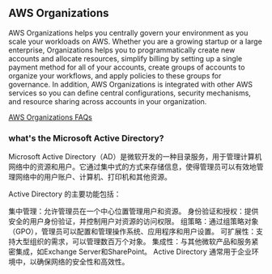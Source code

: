 ## AWS Organizations

AWS Organizations helps you centrally govern your environment as you scale your workloads on AWS. Whether you are a growing startup or a large enterprise, Organizations helps you to programmatically create new accounts and allocate resources, simplify billing by setting up a single payment method for all of your accounts, create groups of accounts to organize your workflows, and apply policies to these groups for governance. In addition, AWS Organizations is integrated with other AWS services so you can define central configurations, security mechanisms, and resource sharing across accounts in your organization.

[AWS Organizations FAQs](https://aws.amazon.com/organizations/faqs/)

### what's the Microsoft Active Directory?

Microsoft Active Directory（AD）是微软开发的一种目录服务，用于管理计算机网络中的资源和用户。它通过集中式的方式来存储信息，使得管理员可以有效地管理网络中的用户账户、计算机、打印机和其他资源。

Active Directory 的主要功能包括：

集中管理：允许管理员在一个中心位置管理用户和资源。
身份验证和授权：提供安全的用户身份验证，并控制用户对资源的访问权限。
组策略：通过组策略对象（GPO），管理员可以配置和管理操作系统、应用程序和用户设置。
可扩展性：支持大型组织的需求，可以管理数百万个对象。
集成性：与其他微软产品和服务紧密集成，如Exchange Server和SharePoint。
Active Directory 通常用于企业环境中，以确保网络的安全性和高效性。

